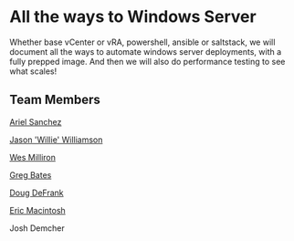 # All the ways to Windows Server
Whether base vCenter or vRA, powershell, ansible or saltstack, we will document all the ways to automate windows server deployments, with a fully prepped image. And then we will also do performance testing to see what scales!

## Team Members

[Ariel Sanchez](https://twitter.com/arielsanchezmor)

[Jason 'Willie' Williamson](https://twitter.com/adminwillie)

[Wes Milliron](https://twitter.com/wesmilliron)

[Greg Bates](https://twitter.com/pensrule82)

[Doug DeFrank](https://twitter.com/dougdefrank)

[Eric Macintosh](https://twitter.com/this_emac)

Josh Demcher
